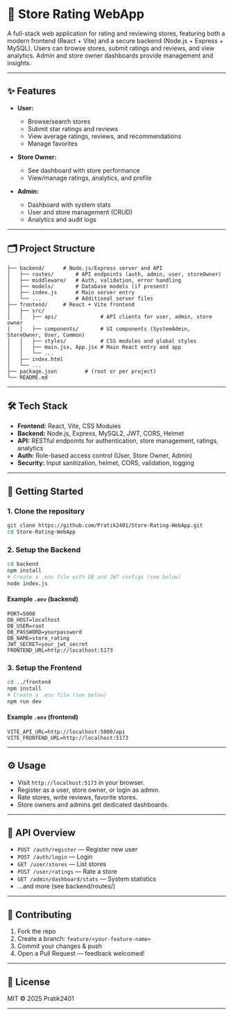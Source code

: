 # 🏪 Store Rating WebApp

A full-stack web application for rating and reviewing stores, featuring both a modern frontend (React + Vite) and a secure backend (Node.js + Express + MySQL). Users can browse stores, submit ratings and reviews, and view analytics. Admin and store owner dashboards provide management and insights.

---

## ✨ Features

- **User:**  
  - Browse/search stores
  - Submit star ratings and reviews
  - View average ratings, reviews, and recommendations
  - Manage favorites

- **Store Owner:**  
  - See dashboard with store performance
  - View/manage ratings, analytics, and profile

- **Admin:**  
  - Dashboard with system stats
  - User and store management (CRUD)
  - Analytics and audit logs

---

## 🗂️ Project Structure

```
├── backend/      # Node.js/Express server and API
│   ├── routes/       # API endpoints (auth, admin, user, storeOwner)
│   ├── middleware/   # Auth, validation, error handling
│   ├── models/       # Database models (if present)
│   ├── index.js      # Main server entry
│   └── ...           # Additional server files
├── frontend/     # React + Vite frontend
│   ├── src/
│   │   ├── api/              # API clients for user, admin, store owner
│   │   ├── components/       # UI components (SystemAdmin, StoreOwner, User, Common)
│   │   ├── styles/           # CSS modules and global styles
│   │   ├── main.jsx, App.jsx # Main React entry and app
│   │   └── ...
│   ├── index.html
│   └── ...
├── package.json         # (root or per project)
└── README.md
```

---

## 🛠️ Tech Stack

- **Frontend:** React, Vite, CSS Modules
- **Backend:** Node.js, Express, MySQL2, JWT, CORS, Helmet
- **API:** RESTful endpoints for authentication, store management, ratings, analytics
- **Auth:** Role-based access control (User, Store Owner, Admin)
- **Security:** Input sanitization, helmet, CORS, validation, logging

---

## 🚀 Getting Started

### 1. Clone the repository

```bash
git clone https://github.com/Pratik2401/Store-Rating-WebApp.git
cd Store-Rating-WebApp
```

### 2. Setup the Backend

```bash
cd backend
npm install
# Create a .env file with DB and JWT configs (see below)
node index.js
```
#### Example `.env` (backend)
```
PORT=5000
DB_HOST=localhost
DB_USER=root
DB_PASSWORD=yourpassword
DB_NAME=store_rating
JWT_SECRET=your_jwt_secret
FRONTEND_URL=http://localhost:5173
```

### 3. Setup the Frontend

```bash
cd ../frontend
npm install
# Create a .env file (see below)
npm run dev
```
#### Example `.env` (frontend)
```
VITE_API_URL=http://localhost:5000/api
VITE_FRONTEND_URL=http://localhost:5173
```

---

## ⚙️ Usage

- Visit `http://localhost:5173` in your browser.
- Register as a user, store owner, or login as admin.
- Rate stores, write reviews, favorite stores.
- Store owners and admins get dedicated dashboards.

---

## 🧩 API Overview

- `POST /auth/register` — Register new user
- `POST /auth/login` — Login
- `GET /user/stores` — List stores
- `POST /user/ratings` — Rate a store
- `GET /admin/dashboard/stats` — System statistics
- ...and more (see backend/routes/)

---

## 🤝 Contributing

1. Fork the repo
2. Create a branch: `feature/<your-feature-name>`
3. Commit your changes & push
4. Open a Pull Request — feedback welcomed!

---

## 📝 License

MIT © 2025 Pratik2401

---
